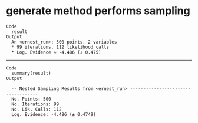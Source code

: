 # generate method performs sampling

    Code
      result
    Output
      An <ernest_run>: 500 points, 2 variables
      * 99 iterations, 112 likelihood calls
      * Log. Evidence ≈ -4.486 (± 0.475)

---

    Code
      summary(result)
    Output
      
      -- Nested Sampling Results from <ernest_run> -----------------------------------
      No. Points: 500
      No. Iterations: 99
      No. Lik. Calls: 112
      Log. Evidence: -4.486 (± 0.4749)

